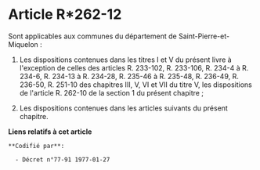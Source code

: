 # Article R*262-12

Sont applicables aux communes du département de Saint-Pierre-et-Miquelon :

1. Les dispositions contenues dans les titres I et V du présent livre à l'exception de celles des articles R. 233-102, R.
233-106, R. 234-4 à R. 234-6, R. 234-13 à R. 234-28, R. 235-46 à R. 235-48, R. 236-49, R. 236-50, R. 251-10 des chapitres
III, V, VI et VII du titre V, les dispositions de l'article R. 262-10 de la section 1 du présent chapitre ;

2. Les dispositions contenues dans les articles suivants du présent chapitre.

**Liens relatifs à cet article**

	**Codifié par**:

	  - Décret n°77-91 1977-01-27
